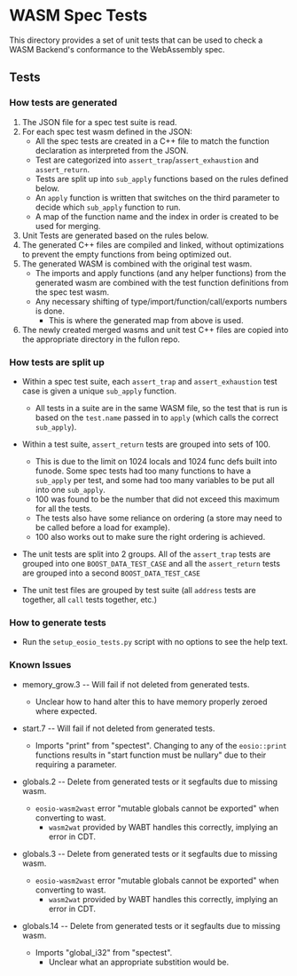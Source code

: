 # WASM Spec Tests

This directory provides a set of unit tests that can be used to check a WASM Backend's conformance to the
WebAssembly spec.

## Tests
### How tests are generated
1. The JSON file for a spec test suite is read.
2. For each spec test wasm defined in the JSON:
    - All the spec tests are created in a C++ file to match the function declaration as interpreted from the JSON.
    - Test are categorized into `assert_trap`/`assert_exhaustion` and `assert_return`.
    - Tests are split up into `sub_apply` functions based on the rules defined below.
    - An `apply` function is written that switches on the third parameter to decide which `sub_apply` function to run.
    - A map of the function name and the index in order is created to be used for merging.
3. Unit Tests are generated based on the rules below.
4. The generated C++ files are compiled and linked, without optimizations to prevent the empty functions from being optimized out.
5. The generated WASM is combined with the original test wasm.
    - The imports and apply functions (and any helper functions) from the generated wasm are combined with the test function definitions from the spec test wasm.
    - Any necessary shifting of type/import/function/call/exports numbers is done.
        - This is where the generated map from above is used.
6. The newly created merged wasms and unit test C++ files are copied into the appropriate directory in the fullon repo.


### How tests are split up
- Within a spec test suite, each `assert_trap` and `assert_exhaustion` test case is given a unique `sub_apply` function.
    - All tests in a suite are in the same WASM file, so the test that is run is based on the `test.name` passed in to `apply` (which calls the correct `sub_apply`).
- Within a test suite, `assert_return` tests are grouped into sets of 100.
    - This is due to the limit on 1024 locals and 1024 func defs built into funode. Some spec tests had too many functions to have a `sub_apply` per test, and some had too many variables to be put all into one `sub_apply`.
    - 100 was found to be the number that did not exceed this maximum for all the tests.
    - The tests also have some reliance on ordering (a store may need to be called before a load for example).
    - 100 also works out to make sure the right ordering is achieved.

- The unit tests are split into 2 groups. All of the `assert_trap` tests are grouped into one `BOOST_DATA_TEST_CASE` and all the `assert_return` tests are grouped into a second `BOOST_DATA_TEST_CASE`
- The unit test files are grouped by test suite (all `address` tests are together, all `call` tests together, etc.)


### How to generate tests
- Run the `setup_eosio_tests.py` script with no options to see the help text.


### Known Issues
- memory_grow.3 -- Will fail if not deleted from generated tests.
    - Unclear how to hand alter this to have memory properly zeroed where expected.

- start.7 -- Will fail if not deleted from generated tests.
    - Imports "print" from "spectest". Changing to any of the `eosio::print` functions results in "start function must be nullary" due to their requiring a parameter.

- globals.2 -- Delete from generated tests or it segfaults due to missing wasm.
    - `eosio-wasm2wast` error "mutable globals cannot be exported" when converting to wast.
        - `wasm2wat` provided by WABT handles this correctly, implying an error in CDT.
- globals.3 -- Delete from generated tests or it segfaults due to missing wasm.
    - `eosio-wasm2wast` error "mutable globals cannot be exported" when converting to wast.
        - `wasm2wat` provided by WABT handles this correctly, implying an error in CDT.
- globals.14 -- Delete from generated tests or it segfaults due to missing wasm.
    - Imports "global_i32" from "spectest".
        - Unclear what an appropriate substition would be.
